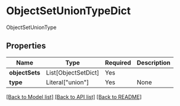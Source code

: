 # ObjectSetUnionTypeDict

ObjectSetUnionType

## Properties
| Name | Type | Required | Description |
| ------------ | ------------- | ------------- | ------------- |
**objectSets** | List[ObjectSetDict] | Yes |  |
**type** | Literal["union"] | Yes | None |


[[Back to Model list]](../../README.md#models-v2-link) [[Back to API list]](../../README.md#documentation-for-api-endpoints) [[Back to README]](../../README.md)
